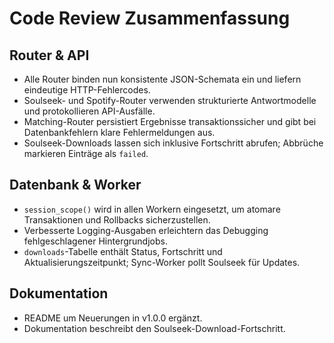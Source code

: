 # Code Review Zusammenfassung

## Router & API
- Alle Router binden nun konsistente JSON-Schemata ein und liefern eindeutige HTTP-Fehlercodes.
- Soulseek- und Spotify-Router verwenden strukturierte Antwortmodelle und protokollieren API-Ausfälle.
- Matching-Router persistiert Ergebnisse transaktionssicher und gibt bei Datenbankfehlern klare Fehlermeldungen aus.
- Soulseek-Downloads lassen sich inklusive Fortschritt abrufen; Abbrüche markieren Einträge als `failed`.

## Datenbank & Worker
- `session_scope()` wird in allen Workern eingesetzt, um atomare Transaktionen und Rollbacks sicherzustellen.
- Verbesserte Logging-Ausgaben erleichtern das Debugging fehlgeschlagener Hintergrundjobs.
- `downloads`-Tabelle enthält Status, Fortschritt und Aktualisierungszeitpunkt; Sync-Worker pollt Soulseek für Updates.

## Dokumentation
- README um Neuerungen in v1.0.0 ergänzt.
- Dokumentation beschreibt den Soulseek-Download-Fortschritt.
